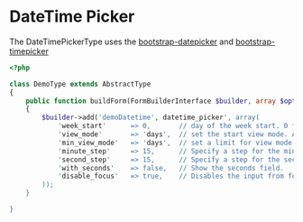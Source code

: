 DateTime Picker
===============

[bootstrap-datepicker]: http://www.eyecon.ro/bootstrap-datepicker/
[bootstrap-timepicker]: http://jdewit.github.io/bootstrap-timepicker/

The DateTimePickerType uses the [bootstrap-datepicker][bootstrap-datepicker] 
and [bootstrap-timepicker][bootstrap-timepicker]

```php
<?php

class DemoType extends AbstractType
{
    public function buildForm(FormBuilderInterface $builder, array $options)
    {
        $builder->add('demoDatetime', datetime_picker', array(
            'week_start'      => 0,       // day of the week start. 0 for Sunday - 6 for Saturday
            'view_mode'       => 'days',  // set the start view mode. Accepts: 'days', 'months', 'years', 0 for days, 1 for months and 2 for years
            'min_view_mode'   => 'days',  // set a limit for view mode. Accepts: 'days', 'months', 'years', 0 for days, 1 for months and 2 for years
            'minute_step'     => 15,      // Specify a step for the minute field.
            'second_step'     => 15,      // Specify a step for the second field.
            'with_seconds'    => false,   // Show the seconds field.
            'disable_focus'   => true,    // Disables the input from focusing. This is useful for touch screen devices that display a keyboard on input focus.
        ));
    }

}
```